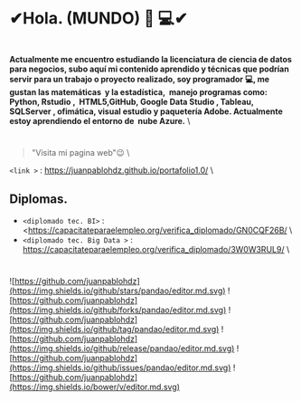 
# ✔Hola. (MUNDO)  👀 💻✔ 
 \
**Actualmente me encuentro estudiando la licenciatura de ciencia de datos para negocios, subo aquí mi contenido aprendido y técnicas que podrían servir para un trabajo o proyecto realizado, soy programador 💻, me gustan las matemáticas  y la estadística,  manejo programas como: Python, Rstudio ,  HTML5,GitHub, Google Data Studio , Tableau, SQLServer , ofimática, visual estudio y paquetería Adobe.
Actualmente estoy aprendiendo el entorno de  nube Azure.** \ 
#
> "Visita mi pagina web"😉 \

`<link >` : <https://juanpablohdz.github.io/portafolio1.0/>  \


## Diplomas.  

- `<diplomado tec. BI>` : <https://capacitateparaelempleo.org/verifica_diplomado/GN0CQF26B/  \
- `<diplomado tec. Big Data >` : <https://capacitateparaelempleo.org/verifica_diplomado/3W0W3RUL9/>  \

# 
![https://github.com/juanpablohdz](https://img.shields.io/github/stars/pandao/editor.md.svg) ![https://github.com/juanpablohdz](https://img.shields.io/github/forks/pandao/editor.md.svg) ![https://github.com/juanpablohdz](https://img.shields.io/github/tag/pandao/editor.md.svg) ![https://github.com/juanpablohdz](https://img.shields.io/github/release/pandao/editor.md.svg) ![https://github.com/juanpablohdz](https://img.shields.io/github/issues/pandao/editor.md.svg) ![https://github.com/juanpablohdz](https://img.shields.io/bower/v/editor.md.svg)

